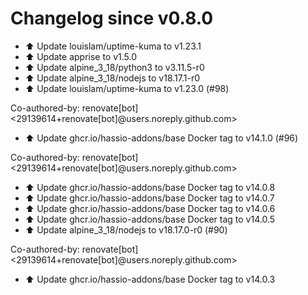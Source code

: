 # Changelog since v0.8.0
- ⬆️ Update louislam/uptime-kuma to v1.23.1 
- ⬆️ Update apprise to v1.5.0 
- ⬆️ Update alpine_3_18/python3 to v3.11.5-r0 
- ⬆️ Update alpine_3_18/nodejs to v18.17.1-r0 
- ⬆️ Update louislam/uptime-kuma to v1.23.0 (#98)

Co-authored-by: renovate[bot] <29139614+renovate[bot]@users.noreply.github.com> 
- ⬆️ Update ghcr.io/hassio-addons/base Docker tag to v14.1.0 (#96)

Co-authored-by: renovate[bot] <29139614+renovate[bot]@users.noreply.github.com> 
- ⬆️ Update ghcr.io/hassio-addons/base Docker tag to v14.0.8 
- ⬆️ Update ghcr.io/hassio-addons/base Docker tag to v14.0.7 
- ⬆️ Update ghcr.io/hassio-addons/base Docker tag to v14.0.6 
- ⬆️ Update ghcr.io/hassio-addons/base Docker tag to v14.0.5 
- ⬆️ Update alpine_3_18/nodejs to v18.17.0-r0 (#90)

Co-authored-by: renovate[bot] <29139614+renovate[bot]@users.noreply.github.com> 
- ⬆️ Update ghcr.io/hassio-addons/base Docker tag to v14.0.3 
